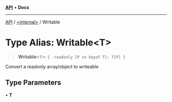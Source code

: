 [**API**](../../README.md) • **Docs**

***

[API](../../README.md) / [\<internal\>](../README.md) / Writable

# Type Alias: Writable\<T\>

> **Writable**\<`T`\>: `{ -readonly [P in keyof T]: T[P] }`

Convert a readonly array/object to writeable

## Type Parameters

• **T**
